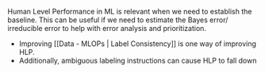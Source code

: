 Human Level Performance in ML is relevant when we need to establish the baseline. 
This can be useful if we need to estimate the Bayes error/ irreducible error to help with error analysis and prioritization.

- Improving [[Data - MLOPs | Label Consistency]] is one way of improving HLP.
- Additionally, ambiguous labeling instructions can cause HLP to fall down